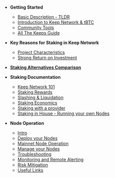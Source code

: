 - **Getting Started**
	- [Basic Description - TLDR](basics/start.md)
	- [Introduction to Keep Network & tBTC](basics/intro.md)
	- [Community Tools](basics/tools.md)
	- [All The Keeps Guide](basics/atk.md)

- **Key Reasons for Staking in Keep Network**
	- [Project Characteristics](Reasons/reasons.md)
	- [Strong Return on Investment](Reasons/roi.md)

- [**Staking Alternatives Comparison**](comparison/comparesimilar.md)
	

- **Staking Documentation**
	- [Keep Network 101](stakingdoc/keep101.md)
	- [Staking Rewards](stakingdoc/rewards.md)
	- [Slashing & Liquidation](stakingdoc/slashing.md)
	- [Staking Economics](stakingdoc/economics.md)
	- [Staking with a provider](stakingdoc/stakingoptions.md)
	- [Staking in House - Running your own Nodes](stakingdoc/stakingoptions.md)

- **Node Operation**
  - [Intro](Node-Operation/intro-operation.md)
  - [Deploy your Nodes](Node-Operation/deploy.md)
  - [Mainnet Node Operation](Node-Operation/mainnet.md)
  - [Manage your Nodes](Node-Operation/manage.md)
  - [Troubleshooting](Node-Operation/troubleshooting.md)
  - [Monitoring and Remote Alerting](Node-Operation/monitoring.md)
  - [Risk Mitigation](Node-Operation/risks.md)
  - [Useful Links](Node-Operation/links.md)
